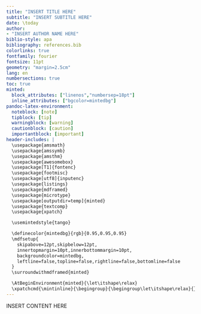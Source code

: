```yaml
---
title: "INSERT TITLE HERE"
subtitle: "INSERT SUBTITLE HERE"
date: \today
author:
- "INSERT AUTHOR NAME HERE"
biblio-style: apa
bibliography: references.bib
colorlinks: true
fontfamily: fourier
fontsize: 11pt
geometry: "margin=2.5cm"
lang: en
numbersections: true
toc: true
minted:
  block_attributes: ["linenos","numbersep=18pt"]
  inline_attributes: ["bgcolor=mintedbg"]
pandoc-latex-environment:
  noteblock: [note]
  tipblock: [tip]
  warningblock: [warning]
  cautionblock: [caution]
  importantblock: [important]
header-includes: |
  \usepackage{amsmath}
  \usepackage{amssymb}
  \usepackage{amsthm}
  \usepackage{awesomebox}
  \usepackage[T1]{fontenc}
  \usepackage{footmisc}
  \usepackage[utf8]{inputenc}
  \usepackage{listings}
  \usepackage{mdframed}
  \usepackage{microtype}
  \usepackage[outputdir=temp]{minted}
  \usepackage{textcomp}
  \usepackage{xpatch}

  \usemintedstyle{tango}

  \definecolor{mintedbg}{rgb}{0.95,0.95,0.95}
  \mdfsetup{
    skipabove=12pt,skipbelow=12pt,
    innertopmargin=10pt,innerbottommargin=10pt,
    backgroundcolor=mintedbg,
    leftline=false,topline=false,rightline=false,bottomline=false
  }
  \surroundwithmdframed{minted}

  \AtBeginEnvironment{minted}{\let\itshape\relax}
  \xpatchcmd{\mintinline}{\begingroup}{\begingroup\let\itshape\relax}{}{}
---
```


INSERT CONTENT HERE